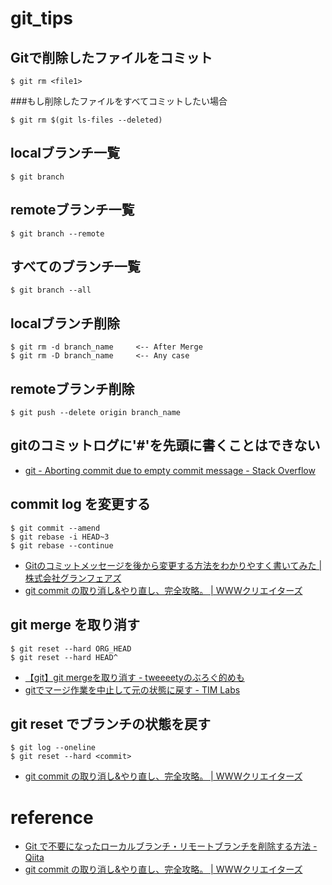 # git_tips


## Gitで削除したファイルをコミット
```
$ git rm <file1>
```

###もし削除したファイルをすべてコミットしたい場合
```
$ git rm $(git ls-files --deleted)  
```

## localブランチ一覧
```
$ git branch
```

## remoteブランチ一覧
```
$ git branch --remote
```

## すべてのブランチ一覧
```
$ git branch --all
```

## localブランチ削除
```
$ git rm -d branch_name     <-- After Merge
$ git rm -D branch_name     <-- Any case
```

## remoteブランチ削除
```
$ git push --delete origin branch_name
```

## gitのコミットログに'#'を先頭に書くことはできない
- <a href='https://stackoverflow.com/questions/9725160/aborting-commit-due-to-empty-commit-message'>git - Aborting commit due to empty commit message - Stack Overflow</a>

## commit log を変更する
```
$ git commit --amend
$ git rebase -i HEAD~3
$ git rebase --continue
```
- <a href="https://www.granfairs.com/blog/staff/git-commit-fix">Gitのコミットメッセージを後から変更する方法をわかりやすく書いてみた | 株式会社グランフェアズ</a>
- <a href="http://www-creators.com/archives/1116">git commit の取り消し&やり直し、完全攻略。 | WWWクリエイターズ</a>

## git merge を取り消す
```
$ git reset --hard ORG_HEAD
$ git reset --hard HEAD^
```
- <a href="http://tweeeety.hateblo.jp/entry/2015/06/13/183036">【git】git mergeを取り消す - tweeeetyのぶろぐ的めも</a>
- <a href="http://labs.timedia.co.jp/2011/01/git-undo-merge.html">gitでマージ作業を中止して元の状態に戻す - TIM Labs</a>

## git reset でブランチの状態を戻す
```
$ git log --oneline
$ git reset --hard <commit>
```
- <a href="http://www-creators.com/archives/1116">git commit の取り消し&やり直し、完全攻略。 | WWWクリエイターズ</a>



# reference
- <a href="https://qiita.com/iorionda/items/c7e0aca399371068a9b8">Git で不要になったローカルブランチ・リモートブランチを削除する方法 - Qiita</a>
- <a href="http://www-creators.com/archives/1116">git commit の取り消し&やり直し、完全攻略。 | WWWクリエイターズ</a>



